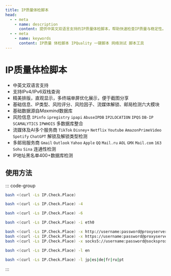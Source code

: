 ```yaml
---
title: IP质量体检脚本
head:
  - - meta
    - name: description
      content: 提供中英文双语言支持的IP质量体检脚本，帮助快速检查IP质量与稳定性。
  - - meta
    - name: keywords
      content: IP质量 体检脚本 IPQuality 一键脚本 网络测试 脚本工具
---
```


# IP质量体检脚本

- 中英文双语言支持
- 支持IPv4/IPv6双栈查询
- 精美排版，直观显示，多终端单屏优化展示，便于截图分享
- 基础信息、IP类型、风险评分、风险因子、流媒体解锁、邮局检测六大模块
- 基础数据源自*Maxmind*数据库
- 风险信息 `IPinfo` `ipregistry` `ipapi` `AbuseIPDB` `IP2LOCATION` `IPQS` `DB-IP` `SCAMALYTICS` `IPWHOIS` 多数据库整合
- 流媒体及AI多个服务商 `TikTok` `Disney+` `Netflix` `Youtube` `AmazonPrimeVideo` `Spotify` `ChatGPT` 解锁及解锁类型检测
- 多邮局服务商 `Gmail` `Outlook` `Yahoo` `Apple` `QQ` `Mail.ru` `AOL` `GMX` `Mail.com` `163` `Sohu` `Sina` 连通性检测
- IP地址黑名单400+数据库检测

## 使用方法

::: code-group

```bash [默认双栈检测]
bash <(curl -Ls IP.Check.Place)
```

```bash [只检测IPv4结果]
bash <(curl -Ls IP.Check.Place) -4
```

```bash [只检测IPv6结果]
bash <(curl -Ls IP.Check.Place) -6
```

```bash [指定检测网卡]
bash <(curl -Ls IP.Check.Place) -i eth0
```

```bash [指定代理服务器]
bash <(curl -Ls IP.Check.Place) -x http://username:password@proxyserver:port
bash <(curl -Ls IP.Check.Place) -x https://username:password@proxyserver:port
bash <(curl -Ls IP.Check.Place) -x socks5://username:password@socksproxy:port
```

```bash [选择脚本语言为英文]
bash <(curl -Ls IP.Check.Place) -l en
```

```bash [基础信息多语言支持]
bash <(curl -Ls IP.Check.Place) -l jp|es|de|fr|ru|pt
```

:::
